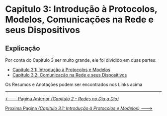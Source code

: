 # Capitulo 3: Introdução à Protocolos, Modelos, Comunicações na Rede e seus Dispositivos

## Explicação

Por conta do Capitulo 3 ser muito grande, ele foi dividido em duas partes:
- [Capitulo 3.1: Introdução à Protocolos e Modelos](03.1_Introducao_Protocolos_Modelos.md)
- [Capitulo 3.2: Comunicação na Rede e seus Dispositivos](03.2_Dispostivos_Comunicacoes.md)

Os Resumos e Anotações podem ser encontrados nos Links acima

---

[<--- Pagina Anterior *(Capitulo 2 - Redes no Dia a Dia)*](02-Redes_no_dia_dia.md)

[Proxima Pagina *(Capitulo 3.1: Introdução à Protocolos e Modelos)* --->](03.1_Introducao_Protocolos_Modelos.md)